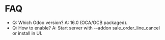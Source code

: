 # FAQ

- Q: Which Odoo version? A: 16.0 (OCA/OCB packaged).
- Q: How to enable? A: Start server with --addon sale_order_line_cancel or install in UI.
